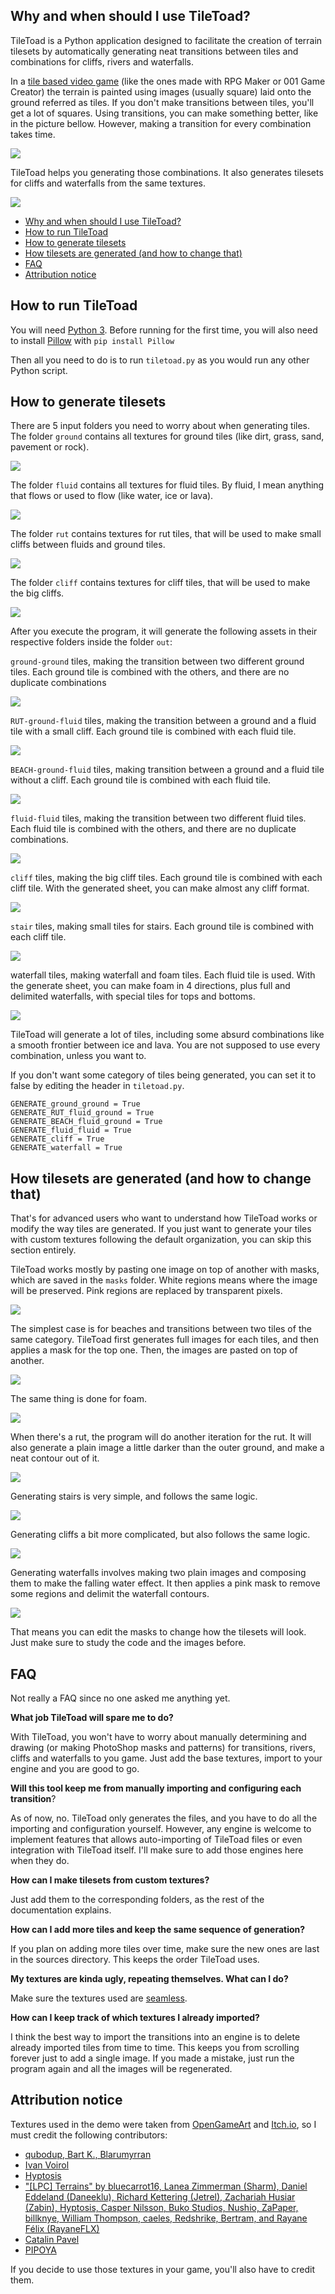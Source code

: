 ## Why and when should I use TileToad? ##

TileToad is a Python application designed to facilitate the creation of terrain tilesets by automatically generating neat transitions between tiles and combinations for cliffs, rivers and waterfalls. 

In a [tile based video game](https://en.wikipedia.org/wiki/Tile-based_video_game) (like the ones made with RPG Maker or 001 Game Creator) the terrain is painted using images (usually square) laid onto the ground referred as tiles. If you don't make transitions between tiles, you'll get a lot of squares. Using transitions, you can make something better, like in the picture bellow. However, making a transition for every combination takes time. 

![](https://i.imgur.com/4BdJj3R.png)

TileToad helps you generating those combinations. It also generates tilesets for cliffs and waterfalls from the same textures. 

![](https://i.imgur.com/kGnQP2f.png)

- [Why and when should I use TileToad?](#why-and-when-should-i-use-tiletoad-)
- [How to run TileToad](#how-to-run-tiletoad)
- [How to generate tilesets](#how-to-generate-tilesets)
- [How tilesets are generated (and how to change that)](#how-tilesets-are-generated--and-how-to-change-that-)
- [FAQ](#faq)
- [Attribution notice](#attribution-notice)

## How to run TileToad ##

You will need [Python 3](https://www.python.org/downloads/). Before running for the first time, you will also need to install [Pillow](https://pillow.readthedocs.io/en/stable/) with `pip install Pillow `

Then all you need to do is to run `tiletoad.py` as you would run any other Python script.

## How to generate tilesets ##

There are 5 input folders you need to worry about when generating tiles. 
The folder `ground` contains all textures for ground tiles (like dirt, grass, sand, pavement or rock).  

![](https://i.imgur.com/9Hk5k8k.png)

The folder `fluid` contains all textures for fluid tiles. By fluid, I mean anything that flows or used to flow (like water, ice or lava). 

![](https://i.imgur.com/N3IZKxO.png)

The folder `rut` contains textures for rut tiles, that will be used to make small cliffs between fluids and ground tiles.

![](https://i.imgur.com/VTCkJ7A.png)

The folder `cliff` contains textures for cliff tiles, that will be used to make the big cliffs.  

![](https://i.imgur.com/OIjbQtl.png)

After you execute the program, it will generate the following assets in their respective folders inside the folder `out`:

`ground-ground` tiles, making the transition between two different ground tiles. Each ground tile is combined with the others, and there are no duplicate combinations
 
![](https://i.imgur.com/rB7Lydh.png) 

`RUT-ground-fluid` tiles, making the transition between a ground and a fluid tile with a small cliff. Each ground tile is combined with each fluid tile. 

![](https://i.imgur.com/gzmj9CU.png)

`BEACH-ground-fluid` tiles, making transition between a ground and a fluid tile without a cliff. Each ground tile is combined with each fluid tile. 

![](https://i.imgur.com/wmpxMyO.png)

`fluid-fluid` tiles, making the transition between two different fluid tiles. Each fluid tile is combined with the others, and there are no duplicate combinations.

![](https://i.imgur.com/8QmcTEP.png)

`cliff` tiles, making the big cliff tiles. Each ground tile is combined with each cliff tile. With the generated sheet, you can make almost any cliff format.

![](https://i.imgur.com/VQDKowl.png)

`stair` tiles, making small tiles for stairs. Each ground tile is combined with each cliff tile.

![](https://i.imgur.com/womNFo5.png)

waterfall tiles, making waterfall and foam tiles. Each fluid tile is used. With the generate sheet, you can make foam in 4 directions, plus full and delimited waterfalls, with special tiles for tops and bottoms. 

![](https://i.imgur.com/7nhB1jD.png)

TileToad will generate a lot of tiles, including some absurd combinations like a smooth frontier between ice and lava. You are not supposed to use every combination, unless you want to.

If you don't want some category of tiles being generated, you can set it to false by editing the header in `tiletoad.py`.

    GENERATE_ground_ground = True
    GENERATE_RUT_fluid_ground = True
    GENERATE_BEACH_fluid_ground = True
    GENERATE_fluid_fluid = True
    GENERATE_cliff = True
    GENERATE_waterfall = True

## How tilesets are generated (and how to change that) ##

That's for advanced users who want to understand how TileToad works or modify the way tiles are generated. If you just want to generate your tiles with custom textures following the default organization, you can skip this section entirely. 

TileToad works mostly by pasting one image on top of another with masks, which are saved in the `masks` folder. White regions means where the image will be preserved. Pink regions are replaced by transparent pixels.

![](https://i.imgur.com/HNWxWNu.png)

The simplest case is for beaches and transitions between two tiles of the same category. TileToad first generates full images for each tiles, and then applies a mask for the top one. Then, the images are pasted on top of another. 

![](https://i.imgur.com/H4RA1Py.png)

The same thing is done for foam.

![](https://i.imgur.com/P6VupFh.png)

When there's a rut, the program will do another iteration for the rut. It will also generate a plain image a little darker than the outer ground, and make a neat contour out of it.

![](https://i.imgur.com/IsQKku9.png)

Generating stairs is very simple, and follows the same logic. 

![](https://i.imgur.com/FbXBdX3.png)

Generating cliffs a bit more complicated, but also follows the same logic. 

![](https://i.imgur.com/rSzRdy2.png)

Generating waterfalls involves making two plain images and composing them to make the falling water effect. It then applies a pink mask to remove some regions and delimit the waterfall contours. 

![](https://i.imgur.com/YQVgLSY.png)

That means you can edit the masks to change how the tilesets will look. Just make sure to study the code and the images before.

## FAQ ##

Not really a FAQ since no one asked me anything yet.

**What job TileToad will spare me to do?**

With TileToad, you won't have to worry about manually determining and drawing (or making PhotoShop masks and patterns) for transitions, rivers, cliffs and waterfalls to you game. Just add the base textures, import to your engine and you are good to go.

**Will this tool keep me from manually importing and configuring each transition**?

As of now, no. TileToad only generates the files, and you have to do all the importing and configuration yourself. However, any engine is welcome to implement features that allows auto-importing of TileToad files or even integration with TileToad itself. I'll make sure to add those engines here when they do.

**How can I make tilesets from custom textures?**

Just add them to the corresponding folders, as the rest of the documentation explains. 

**How can I add more tiles and keep the same sequence of generation?**

If you plan on adding more tiles over time, make sure the new ones are last in the sources directory. This keeps the order TileToad uses.

**My textures are kinda ugly, repeating themselves. What can I do?**

Make sure the textures used are [seamless](https://plusspec.com/seamless-texture-tileable-texture/).

**How can I keep track of which textures I already imported?**

I think the best way to import the transitions into an engine is to delete already imported tiles from time to time. This keeps you from scrolling forever just to add a single image. If you made a mistake, just run the program again and all the images will be regenerated. 


## Attribution notice ##

Textures used in the demo were taken from [OpenGameArt](http://opengameart.org/) and [Itch.io](http://itch.io), so I must credit the following contributors:

- [qubodup, Bart K., Blarumyrran](https://opengameart.org/content/oga-community-tileset-nature)
- [Ivan Voirol](https://opengameart.org/content/basic-map-32x32-by-ivan-voirol)
- [Hyptosis](https://opengameart.org/content/lots-of-free-2d-tiles-and-sprites-by-hyptosis)
- ["[LPC] Terrains" by bluecarrot16, Lanea Zimmerman (Sharm), Daniel Eddeland (Daneeklu), Richard Kettering (Jetrel), Zachariah Husiar (Zabin), Hyptosis, Casper Nilsson, Buko Studios, Nushio, ZaPaper, billknye, William Thompson, caeles, Redshrike, Bertram, and Rayane Félix (RayaneFLX)](https://opengameart.org/content/lpc-terrains)
- [Catalin Pavel](https://opengameart.org/content/dirt-texture-pack)
- [PIPOYA](https://pipoya.itch.io/pipoya-rpg-tileset-32x32)

If you decide to use those textures in your game, you'll also have to credit them.
